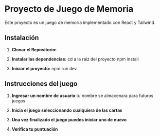 # Proyecto de Juego de Memoria
Este proyecto es un juego de memoria implementado con React y Tailwind.

## Instalación

1. **Clonar el Repositorio:**

2. **Instalar las dependencias:**
    cd a la raíz del proyecto
    npm install

3. **Iniciar el proyecto:**
    npm run dev

## Instrucciones del juego

1. **Ingresar un nombre de usuario**
    tu nombre se almacenara para futuros juegos

2. **Inicia el juego seleccionando cualquiera de las cartas**

3. **Una vez finalizado el juego puedes iniciar uno de nuevo**

4. **Verifica tu puntuación**
